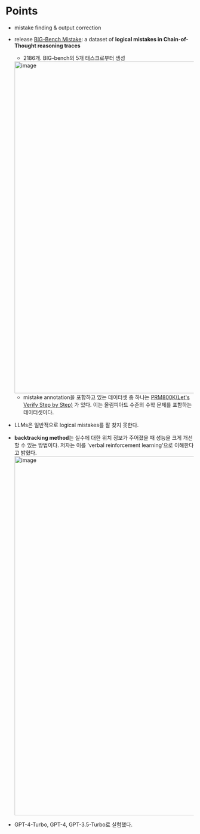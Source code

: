 # Points
- mistake finding & output correction
- release [BIG-Bench Mistake](https://github.com/WHGTyen/BIG-Bench-Mistake): a dataset of **logical mistakes in Chain-of-Thought reasoning traces**
  - 2186개. BIG-bench의 5개 태스크로부터 생성
  <img width="886" alt="image" src="https://github.com/chanmuzi/Papers/assets/101971295/8407e55c-3860-4d31-8a55-f4df39f87822">
  
  - mistake annotation을 포함하고 있는 데이터셋 중 하나는 [PRM800K(Let's Verify Step by Step)](https://arxiv.org/abs/2305.20050) 가 있다. 이는 올림피아드 수준의 수학 문제를 포함하는 데이터셋이다.
- LLMs은 일반적으로 logical mistakes를 잘 찾지 못한다.
- **backtracking method**는 실수에 대한 위치 정보가 주어졌을 때 성능을 크게 개선할 수 있는 방법이다. 저자는 이를 'verbal reinforcement learning'으로 이해한다고 밝혔다.
  <img width="959" alt="image" src="https://github.com/chanmuzi/Papers/assets/101971295/90b00b49-d9c7-493b-9374-b3c461445708">
 
- GPT-4-Turbo, GPT-4, GPT-3.5-Turbo로 실험했다.
